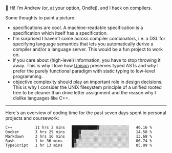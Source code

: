:wave: Hi! I'm Andrew (or, at your option, Ondřej), and I hack on compilers. 

Some thoughts to paint a picture:
- specifications are cool. A machine-readable specification is a specification which itself has a specification.
- I'm surprised I haven't come across compiler combinators, i.e. a DSL for specifying language semantics that lets you automatically derive a compiler and/or a language server. This would be a fun project to work on.
- if you care about (high-level) information, you have to stop throwing it away. This is why I love how [Unison](https://github.com/unisonweb/unison) preserves typed ASTs and why I prefer the purely functional paradigm with static typing to low-level programming.
- objective complexity should play an important role in design decisions. This is why I consider the UNIX filesystem principle of a unified rooted tree to be cleaner than drive letter assignment and the reason why I dislike languages like C++.

---

Here's an overview of coding time for the past seven days spent in personal projects and coursework:
<!--START_SECTION:waka-->

```text
C++          11 hrs 2 mins   ███████████▓░░░░░░░░░░░░░   46.16 %
Docker       3 hrs 29 mins   ███▓░░░░░░░░░░░░░░░░░░░░░   14.58 %
Markdown     3 hrs 16 mins   ███▒░░░░░░░░░░░░░░░░░░░░░   13.68 %
Bash         1 hr 36 mins    █▓░░░░░░░░░░░░░░░░░░░░░░░   06.74 %
TypeScript   1 hr 13 mins    █▒░░░░░░░░░░░░░░░░░░░░░░░   05.09 %
```

<!--END_SECTION:waka-->

<!--
**viluon/viluon** is a ✨ _special_ ✨ repository because its `README.md` (this file) appears on your GitHub profile.

Here are some ideas to get you started:

- 🔭 I’m currently working on ...
- 🌱 I’m currently learning ...
- 👯 I’m looking to collaborate on ...
- 🤔 I’m looking for help with ...
- 💬 Ask me about ...
- 📫 How to reach me: ...
- 😄 Pronouns: ...
- ⚡ Fun fact: ...
-->
